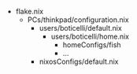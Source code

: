 - flake.nix
  - PCs/thinkpad/configuration.nix
    - users/boticelli/default.nix
      - users/boticelli/home.nix
        - homeConfigs/fish
        - ...
    - nixosConfigs/default.nix
